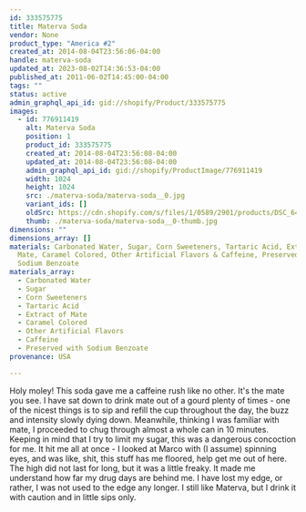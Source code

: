```yaml
---
id: 333575775
title: Materva Soda
vendor: None
product_type: "America #2"
created_at: 2014-08-04T23:56:06-04:00
handle: materva-soda
updated_at: 2023-08-02T14:36:53-04:00
published_at: 2011-06-02T14:45:00-04:00
tags: ""
status: active
admin_graphql_api_id: gid://shopify/Product/333575775
images:
  - id: 776911419
    alt: Materva Soda
    position: 1
    product_id: 333575775
    created_at: 2014-08-04T23:56:08-04:00
    updated_at: 2014-08-04T23:56:08-04:00
    admin_graphql_api_id: gid://shopify/ProductImage/776911419
    width: 1024
    height: 1024
    src: ./materva-soda/materva-soda__0.jpg
    variant_ids: []
    oldSrc: https://cdn.shopify.com/s/files/1/0589/2901/products/DSC_6474_materva.jpeg?v=1407210968
    thumb: ./materva-soda/materva-soda__0-thumb.jpg
dimensions: ""
dimensions_array: []
materials: Carbonated Water, Sugar, Corn Sweeteners, Tartaric Acid, Extract of
  Mate, Caramel Colored, Other Artificial Flavors & Caffeine, Preserved with
  Sodium Benzoate
materials_array:
  - Carbonated Water
  - Sugar
  - Corn Sweeteners
  - Tartaric Acid
  - Extract of Mate
  - Caramel Colored
  - Other Artificial Flavors
  - Caffeine
  - Preserved with Sodium Benzoate
provenance: USA

---
```


Holy moley! This soda gave me a caffeine rush like no other. It's the mate you see. I have sat down to drink mate out of a gourd plenty of times - one of the nicest things is to sip and refill the cup throughout the day, the buzz and intensity slowly dying down. Meanwhile, thinking I was familiar with mate, I proceeded to chug through almost a whole can in 10 minutes. Keeping in mind that I try to limit my sugar, this was a dangerous concoction for me. It hit me all at once - I looked at Marco with (I assume) spinning eyes, and was like, shit, this stuff has me floored, help get me out of here. The high did not last for long, but it was a little freaky. It made me understand how far my drug days are behind me. I have lost my edge, or rather, I was not used to the edge any longer. I still like Materva, but I drink it with caution and in little sips only.